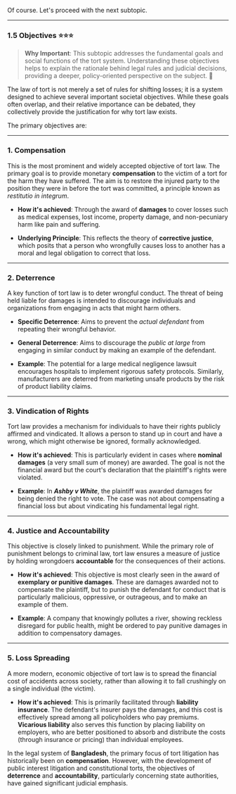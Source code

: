 Of course. Let's proceed with the next subtopic.

---

### 1.5 Objectives ⭐⭐⭐

> **Why Important**: This subtopic addresses the fundamental goals and social functions of the tort system. Understanding these objectives helps to explain the rationale behind legal rules and judicial decisions, providing a deeper, policy-oriented perspective on the subject. 🎯

The law of tort is not merely a set of rules for shifting losses; it is a system designed to achieve several important societal objectives. While these goals often overlap, and their relative importance can be debated, they collectively provide the justification for why tort law exists.

The primary objectives are:

---

### 1. Compensation

This is the most prominent and widely accepted objective of tort law. The primary goal is to provide monetary **compensation** to the victim of a tort for the harm they have suffered. The aim is to restore the injured party to the position they were in before the tort was committed, a principle known as _restitutio in integrum_.

- **How it's achieved**: Through the award of **damages** to cover losses such as medical expenses, lost income, property damage, and non-pecuniary harm like pain and suffering.
    
- **Underlying Principle**: This reflects the theory of **corrective justice**, which posits that a person who wrongfully causes loss to another has a moral and legal obligation to correct that loss.
    

---

### 2. Deterrence

A key function of tort law is to deter wrongful conduct. The threat of being held liable for damages is intended to discourage individuals and organizations from engaging in acts that might harm others.

- **Specific Deterrence**: Aims to prevent the _actual defendant_ from repeating their wrongful behavior.
    
- **General Deterrence**: Aims to discourage the _public at large_ from engaging in similar conduct by making an example of the defendant.
    
- **Example**: The potential for a large medical negligence lawsuit encourages hospitals to implement rigorous safety protocols. Similarly, manufacturers are deterred from marketing unsafe products by the risk of product liability claims.
    

---

### 3. Vindication of Rights

Tort law provides a mechanism for individuals to have their rights publicly affirmed and vindicated. It allows a person to stand up in court and have a wrong, which might otherwise be ignored, formally acknowledged.

- **How it's achieved**: This is particularly evident in cases where **nominal damages** (a very small sum of money) are awarded. The goal is not the financial award but the court's declaration that the plaintiff's rights were violated.
    
- **Example**: In **_Ashby v White_**, the plaintiff was awarded damages for being denied the right to vote. The case was not about compensating a financial loss but about vindicating his fundamental legal right.
    

---

### 4. Justice and Accountability

This objective is closely linked to punishment. While the primary role of punishment belongs to criminal law, tort law ensures a measure of justice by holding wrongdoers **accountable** for the consequences of their actions.

- **How it's achieved**: This objective is most clearly seen in the award of **exemplary or punitive damages**. These are damages awarded not to compensate the plaintiff, but to punish the defendant for conduct that is particularly malicious, oppressive, or outrageous, and to make an example of them.
    
- **Example**: A company that knowingly pollutes a river, showing reckless disregard for public health, might be ordered to pay punitive damages in addition to compensatory damages.
    

---

### 5. Loss Spreading

A more modern, economic objective of tort law is to spread the financial cost of accidents across society, rather than allowing it to fall crushingly on a single individual (the victim).

- **How it's achieved**: This is primarily facilitated through **liability insurance**. The defendant's insurer pays the damages, and this cost is effectively spread among all policyholders who pay premiums. **Vicarious liability** also serves this function by placing liability on employers, who are better positioned to absorb and distribute the costs (through insurance or pricing) than individual employees.
    

In the legal system of **Bangladesh**, the primary focus of tort litigation has historically been on **compensation**. However, with the development of public interest litigation and constitutional torts, the objectives of **deterrence** and **accountability**, particularly concerning state authorities, have gained significant judicial emphasis.